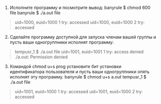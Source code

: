 1. Исполните программу и посмотрите вывод:
banyrule $ chmod 600 file
banyrule $ ./a.out file
> uid=1000, euid=1000
> 1 try: accessed
> uid=1000, euid=1000
> 2 try: accessed

2. Сделайте программу доступной для запуска членам вашей группы и пусть ваши одногруппники исполнят программу:
> tempusr_1 $ ./a.out file
> uid=1001, euid=1001
> 1 try: access denied
> ./a.out: Permission denied

3. Командой chmod u+s prog установите бит установки идентификатора пользователя и пусть ваши одногруппники опять исполнят эту программу.
banyrule $ chmod u+s a.out
tempusr_1 $ ./a.out file
> uid=1001, euid=1000
> 1 try: accessed
> uid=1001, euid=1000
> 2 try: accessed

